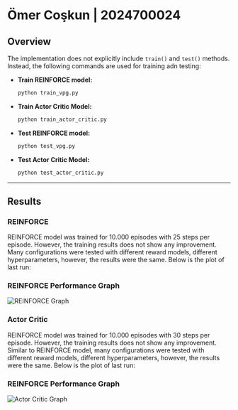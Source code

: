# **Ömer Coşkun | 2024700024**

## **Overview**

The implementation does not explicitly include `train()` and `test()` methods. Instead, the following commands are used for training adn testing:

- **Train REINFORCE model:**
  ```bash
  python train_vpg.py
  ```
- **Train Actor Critic Model:**
  ```bash
  python train_actor_critic.py
  ```


- **Test REINFORCE model:**
  ```bash
  python test_vpg.py
  ```
- **Test Actor Critic Model:**
  ```bash
  python test_actor_critic.py
  ```

---

## **Results**

### REINFORCE

REINFORCE model was trained for 10.000 episodes with 25 steps per episode. However, the training results does not show any improvement. Many configurations were tested with different reward models, different hyperparameters, however, the results were the same. Below is the plot of last run:

### **REINFORCE Performance Graph**
![REINFORCE Graph](vpg/plot.png)

### Actor Critic

REINFORCE model was trained for 10.000 episodes with 30 steps per episode. However, the training results does not show any improvement. Similar to REINFORCE model, many configurations were tested with different reward models, different hyperparameters, however, the results were the same. Below is the plot of last run:

### **REINFORCE Performance Graph**
![Actor Critic Graph](actor_critic/plot.png)
